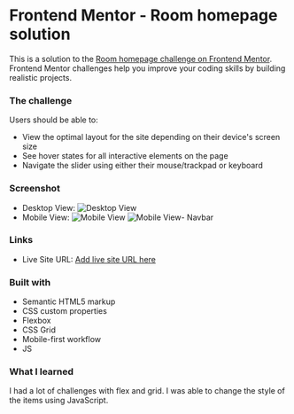 # Frontend Mentor - Room homepage solution

This is a solution to the [Room homepage challenge on Frontend Mentor](https://www.frontendmentor.io/challenges/room-homepage-BtdBY_ENq). Frontend Mentor challenges help you improve your coding skills by building realistic projects. 

### The challenge

Users should be able to:

- View the optimal layout for the site depending on their device's screen size
- See hover states for all interactive elements on the page
- Navigate the slider using either their mouse/trackpad or keyboard

### Screenshot
- Desktop View:
![Desktop View](https://github.com/sadafes/Room-homepage/issues/1)
- Mobile View:
![Mobile View](https://github.com/sadafes/Room-homepage/issues/2)
![Mobile View- Navbar](https://github.com/sadafes/Room-homepage/issues/3)


### Links

- Live Site URL: [Add live site URL here](https://sadafes.github.io/Room-homepage/)


### Built with

- Semantic HTML5 markup
- CSS custom properties
- Flexbox
- CSS Grid
- Mobile-first workflow
- JS 

### What I learned

I had a lot of challenges with flex and grid. I was able to change the style of the items using JavaScript.
